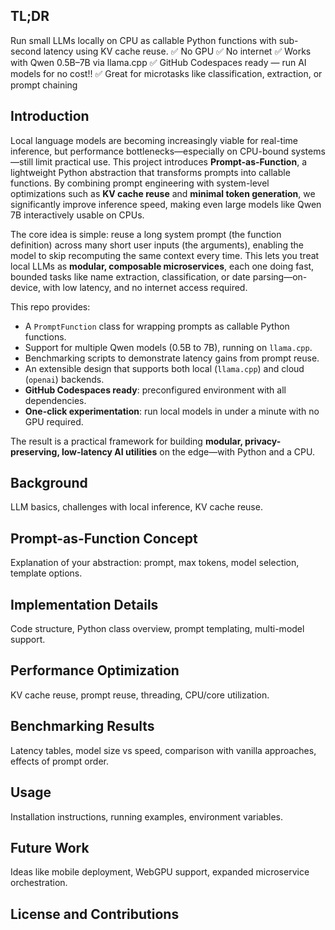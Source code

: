 ## TL;DR

Run small LLMs locally on CPU as callable Python functions with sub-second latency using KV cache reuse.
✅ No GPU
✅ No internet
✅ Works with Qwen 0.5B–7B via llama.cpp
✅ GitHub Codespaces ready — run AI models for no cost!!
✅ Great for microtasks like classification, extraction, or prompt chaining

## Introduction

Local language models are becoming increasingly viable for real-time inference, but performance bottlenecks—especially on CPU-bound systems—still limit practical use. This project introduces **Prompt-as-Function**, a lightweight Python abstraction that transforms prompts into callable functions. By combining prompt engineering with system-level optimizations such as **KV cache reuse** and **minimal token generation**, we significantly improve inference speed, making even large models like Qwen 7B interactively usable on CPUs.

The core idea is simple: reuse a long system prompt (the function definition) across many short user inputs (the arguments), enabling the model to skip recomputing the same context every time. This lets you treat local LLMs as **modular, composable microservices**, each one doing fast, bounded tasks like name extraction, classification, or date parsing—on-device, with low latency, and no internet access required.

This repo provides:

* A `PromptFunction` class for wrapping prompts as callable Python functions.
* Support for multiple Qwen models (0.5B to 7B), running on `llama.cpp`.
* Benchmarking scripts to demonstrate latency gains from prompt reuse.
* An extensible design that supports both local (`llama.cpp`) and cloud (`openai`) backends.
* **GitHub Codespaces ready**: preconfigured environment with all dependencies.
* **One-click experimentation**: run local models in under a minute with no GPU required.

The result is a practical framework for building **modular, privacy-preserving, low-latency AI utilities** on the edge—with Python and a CPU.


## Background

LLM basics, challenges with local inference, KV cache reuse.

## Prompt-as-Function Concept

Explanation of your abstraction: prompt, max tokens, model selection, template options.

## Implementation Details

Code structure, Python class overview, prompt templating, multi-model support.

## Performance Optimization

KV cache reuse, prompt reuse, threading, CPU/core utilization.

## Benchmarking Results

Latency tables, model size vs speed, comparison with vanilla approaches, effects of prompt order.

## Usage

Installation instructions, running examples, environment variables.

## Future Work

Ideas like mobile deployment, WebGPU support, expanded microservice orchestration.

## License and Contributions
